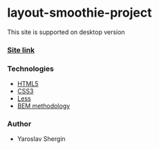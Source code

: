 # layout-smoothie-project

This site is supported on desktop version

### [Site link](https://charming-brioche-f34832.netlify.app)

### Technologies

- [HTML5](https://en.wikipedia.org/wiki/HTML5)
- [CSS3](https://en.wikipedia.org/wiki/Cascading_Style_Sheets)
- [Less](https://lesscss.org/)
- [BEM methodology](https://en.bem.info/methodology/)

### Author

- Yaroslav Shergin
